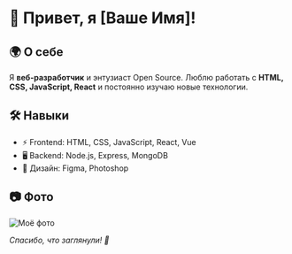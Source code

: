 # 👋 Привет, я [Ваше Имя]!

## 🌍 О себе  
Я **веб-разработчик** и энтузиаст Open Source. Люблю работать с **HTML, CSS, JavaScript, React** и постоянно изучаю новые технологии.  

## 🛠 Навыки  
- ⚡ Frontend: HTML, CSS, JavaScript, React, Vue  
- 🖥 Backend: Node.js, Express, MongoDB  
- 🎨 Дизайн: Figma, Photoshop  

## 📷 Фото  
![Моё фото](https://imgur.com/a/aR52Ja6)  
 

_Спасибо, что заглянули! 🚀_
